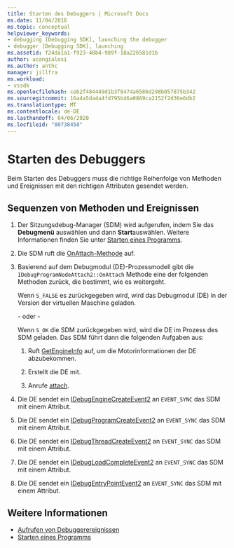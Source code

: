 ```yaml
---
title: Starten des Debuggers | Microsoft Docs
ms.date: 11/04/2016
ms.topic: conceptual
helpviewer_keywords:
- debugging [Debugging SDK], launching the debugger
- debugger [Debugging SDK], launching
ms.assetid: f24da1a1-f923-48b4-989f-18a22b581d1b
author: acangialosi
ms.author: anthc
manager: jillfra
ms.workload:
- vssdk
ms.openlocfilehash: ceb2f484449d1b3f8474a6586d298b057875b342
ms.sourcegitcommit: 16a4a5da4a4fd795b46a0869ca2152f2d36e6db2
ms.translationtype: MT
ms.contentlocale: de-DE
ms.lasthandoff: 04/06/2020
ms.locfileid: "80738458"
---
```

# <a name="launch-the-debugger"></a>Starten des Debuggers
Beim Starten des Debuggers muss die richtige Reihenfolge von Methoden und Ereignissen mit den richtigen Attributen gesendet werden.

## <a name="sequences-of-methods-and-events"></a>Sequenzen von Methoden und Ereignissen

1. Der Sitzungsdebug-Manager (SDM) wird aufgerufen, indem Sie das **Debugmenü** auswählen und dann **Start**auswählen. Weitere Informationen finden Sie unter [Starten eines Programms](../../extensibility/debugger/launching-a-program.md).

2. Die SDM ruft die [OnAttach-Methode](../../extensibility/debugger/reference/idebugprogramnodeattach2-onattach.md) auf.

3. Basierend auf dem Debugmodul (DE)-Prozessmodell gibt die `IDebugProgramNodeAttach2::OnAttach` Methode eine der folgenden Methoden zurück, die bestimmt, wie es weitergeht.

     Wenn `S_FALSE` es zurückgegeben wird, wird das Debugmodul (DE) in der Version der virtuellen Maschine geladen.

     - oder -

     Wenn `S_OK` die SDM zurückgegeben wird, wird die DE im Prozess des SDM geladen. Das SDM führt dann die folgenden Aufgaben aus:

    1. Ruft [GetEngineInfo](../../extensibility/debugger/reference/idebugprogramnode2-getengineinfo.md) auf, um die Motorinformationen der DE abzubekommen.

    2. Erstellt die DE mit.

    3. Anrufe [attach](../../extensibility/debugger/reference/idebugengine2-attach.md).

4. Die DE sendet ein [IDebugEngineCreateEvent2](../../extensibility/debugger/reference/idebugenginecreateevent2.md) an `EVENT_SYNC` das SDM mit einem Attribut.

5. Die DE sendet ein [IDebugProgramCreateEvent2](../../extensibility/debugger/reference/idebugprogramcreateevent2.md) an `EVENT_SYNC` das SDM mit einem Attribut.

6. Die DE sendet ein [IDebugThreadCreateEvent2](../../extensibility/debugger/reference/idebugthreadcreateevent2.md) an `EVENT_SYNC` das SDM mit einem Attribut.

7. Die DE sendet ein [IDebugLoadCompleteEvent2](../../extensibility/debugger/reference/idebugloadcompleteevent2.md) an `EVENT_SYNC` das SDM mit einem Attribut.

8. Die DE sendet ein [IDebugEntryPointEvent2](../../extensibility/debugger/reference/idebugentrypointevent2.md) an `EVENT_SYNC` das SDM mit einem Attribut.

## <a name="see-also"></a>Weitere Informationen
- [Aufrufen von Debuggerereignissen](../../extensibility/debugger/calling-debugger-events.md)
- [Starten eines Programms](../../extensibility/debugger/launching-a-program.md)
